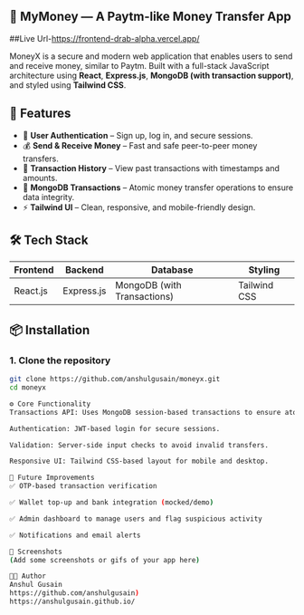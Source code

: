 ## 💸 MyMoney — A Paytm-like Money Transfer App
##Live Url-https://frontend-drab-alpha.vercel.app/

MoneyX is a secure and modern web application that enables users to send and receive money, similar to Paytm. Built with a full-stack JavaScript architecture using **React**, **Express.js**, **MongoDB (with transaction support)**, and styled using **Tailwind CSS**.

## 🚀 Features

- 🔐 **User Authentication** – Sign up, log in, and secure sessions.
- 💰 **Send & Receive Money** – Fast and safe peer-to-peer money transfers.
- 📜 **Transaction History** – View past transactions with timestamps and amounts.
- 🏦 **MongoDB Transactions** – Atomic money transfer operations to ensure data integrity.
- ⚡ **Tailwind UI** – Clean, responsive, and mobile-friendly design.

## 🛠️ Tech Stack

| Frontend       | Backend        | Database      | Styling        |
|----------------|----------------|----------------|----------------|
| React.js       | Express.js     | MongoDB (with Transactions) | Tailwind CSS  |

## 📦 Installation

### 1. Clone the repository

```bash
git clone https://github.com/anshulgusain/moneyx.git
cd moneyx

⚙️ Core Functionality
Transactions API: Uses MongoDB session-based transactions to ensure atomicity of balance transfers.

Authentication: JWT-based login for secure sessions.

Validation: Server-side input checks to avoid invalid transfers.

Responsive UI: Tailwind CSS-based layout for mobile and desktop.

🧪 Future Improvements
✅ OTP-based transaction verification

✅ Wallet top-up and bank integration (mocked/demo)

✅ Admin dashboard to manage users and flag suspicious activity

✅ Notifications and email alerts

📸 Screenshots
(Add some screenshots or gifs of your app here)

🧑‍💻 Author
Anshul Gusain
https://github.com/anshulgusain)
https://anshulgusain.github.io/
